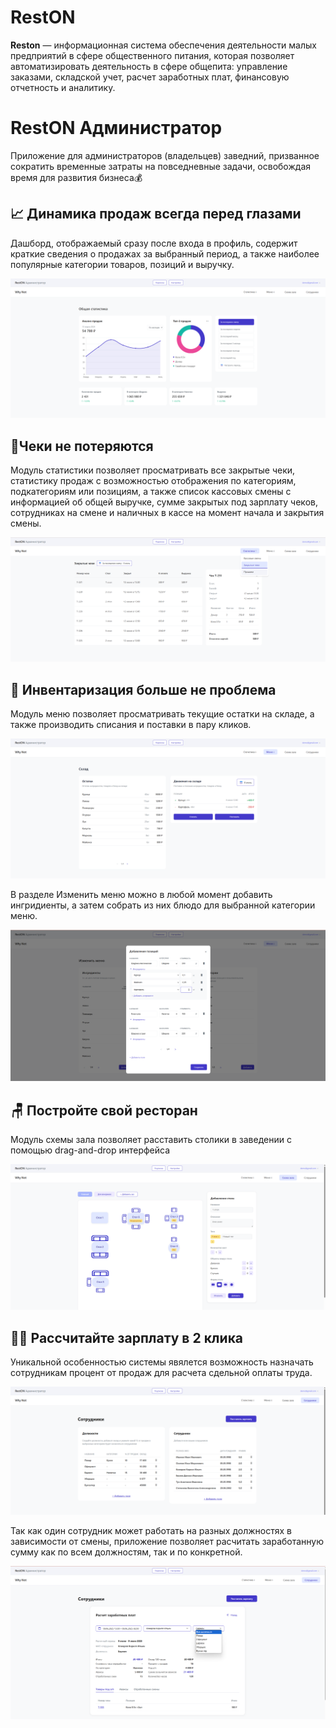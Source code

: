 # RestON

**Reston** — информационная система обеспечения деятельности малых предприятий в сфере общественного питания, которая позволяет автоматизировать деятельность в сфере общепита: управление заказами, складской учет, расчет заработных плат, финансовую отчетность и аналитику.

# RestON Администратор

Приложение для администраторов (владельцев) заведний, призванное сократить временные затраты на повседневные задачи, освобождая время для развития бизнеса💰

## 📈 Динамика продаж всегда перед глазами

Дашборд, отображаемый сразу после входа в профиль, содержит краткие сведения о продажах за выбранный период, а также наиболее популярные категории товаров, позиций и выручку.

![Dashboard](https://raw.githubusercontent.com/a-vengrzhinovskaya/RestON/refs/heads/main/screenshots/dashboard.png)

## 🧾Чеки не потеряются

Модуль статистики позволяет просматривать все закрытые чеки, статистику продаж с возможностью отображения по категориям, подкатегориям или позициям, а также список кассовых смены с информацией об общей выручке, сумме закрытых под зарплату чеков, сотрудниках на смене и наличных в кассе на момент начала и закрытия смены.

![Statistics](https://raw.githubusercontent.com/a-vengrzhinovskaya/RestON/refs/heads/main/screenshots/statistics.png)

## 🌯 Инвентаризация больше не проблема

Модуль меню позволяет просматривать текущие остатки на складе, а также производить списания и поставки в пару кликов.

![Storage](https://raw.githubusercontent.com/a-vengrzhinovskaya/RestON/refs/heads/main/screenshots/storage.png)

В разделе Изменить меню можно в любой момент добавить ингридиенты, а затем собрать из них блюдо для выбранной категории меню.

![MenuEditor](https://raw.githubusercontent.com/a-vengrzhinovskaya/RestON/refs/heads/main/screenshots/menuedit.png)

## 🪑 Постройте свой ресторан

Модуль схемы зала позволяет расставить столики в заведении с помощью drag-and-drop интерфейса

![HallLayout](https://raw.githubusercontent.com/a-vengrzhinovskaya/RestON/refs/heads/main/screenshots/halllayout.png)

## 🧑‍🍳 Рассчитайте зарплату в 2 клика

Уникальной особенностью системы явялется возможность назначать сотрудникам процент от продаж для расчета сдельной оплаты труда.

![Staff](https://raw.githubusercontent.com/a-vengrzhinovskaya/RestON/refs/heads/main/screenshots/staff.png)

Так как один сотрудник может работать на разных должностях в зависимости от смены, приложение позволяет расчитать заработанную сумму как по всем должностям, так и по конкретной.

![Salary](https://raw.githubusercontent.com/a-vengrzhinovskaya/RestON/refs/heads/main/screenshots/salary.png)
